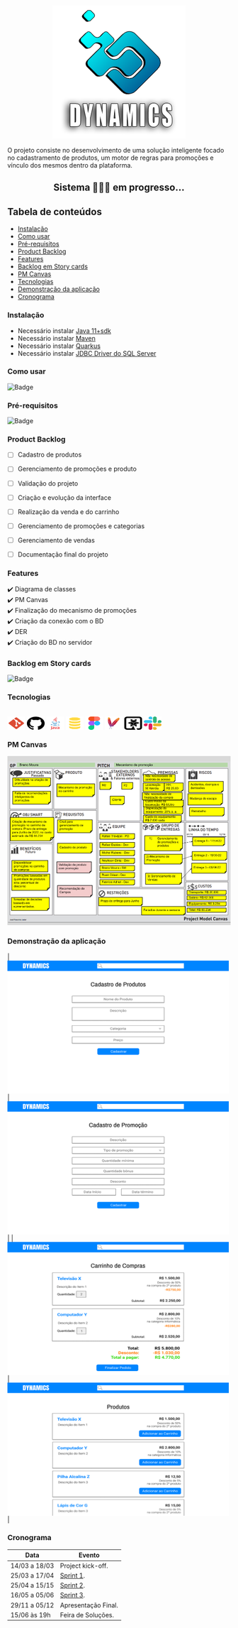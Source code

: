 <p align="center"> <img src="./Docs/LOGO/Dynamics_LOGO_README.png" alt="Dynamics" class="center"/> </p>

O projeto consiste no desenvolvimento de uma solução inteligente focado no cadastramento de produtos, um motor de regras para promoções e vínculo dos mesmos dentro da plataforma.


<h2 align="center">Sistema 👨🏻‍💻 em progresso...</h2>


<h2>Tabela de conteúdos</h2>  


- [Instalação](#instalação)  
- [Como usar](#como-usar) 
- [Pré-requisitos](#pré-requisitos) 
- [Product Backlog](#product-backlog)  
- [Features](#features)  
- [Backlog em Story cards](#backlog-em-story-cards) 
- [PM Canvas](#pm-canvas) 
- [Tecnologias](#tecnologias)  
- [Demonstração da aplicação](#demonstração-da-aplicação)  
- [Cronograma](#cronograma)


<h3>Instalação</h3>  


- Necessário instalar [Java 11+sdk](https://www.oracle.com/java/technologies/javase/jdk11-archive-downloads.html)
- Necessário instalar [Maven](https://maven.apache.org/download.cgi/)
- Necessário instalar [Quarkus](https://quarkus.io/)
- Necessário instalar [JDBC Driver do SQL Server](https://docs.microsoft.com/pt-br/sql/connect/jdbc/download-microsoft-jdbc-driver-for-sql-server)


<h3>Como usar</h3>  


![Badge](https://img.shields.io/badge/STATUS-EM%20DESENVOLVIMENTO-yellow)


<h3>Pré-requisitos</h3>   


![Badge](https://img.shields.io/badge/STATUS-EM%20DESENVOLVIMENTO-yellow)


<h3>Product Backlog</h3>  


- [ ] Cadastro de produtos  
- [ ] Gerenciamento de promoções e produto    
- [ ] Validação do projeto  
- [ ] Criação e evolução da interface  
- [ ] Realização da venda e do carrinho  
- [ ] Gerenciamento de promoções e categorias  
- [ ] Gerenciamento de vendas  
- [ ] Documentação final do projeto  


<h3>Features</h3>  


✔️ Diagrama de classes  
✔️ PM Canvas  
✔️ Finalização do mecanismo de promoções  
✔️ Criação da conexão com o BD  
✔️ DER  
✔️ Criação do BD no servidor


<h3>Backlog em Story cards</h3>  


![Badge](https://img.shields.io/badge/STATUS-EM%20DESENVOLVIMENTO-yellow)


<h3>Tecnologias</h3>


<div style="display: inline_block"><br>
  <img align="center" alt="TD-Git" height="30" width="40" src="https://github.com/TudoDigital/Dynamics/blob/develop_v0_main/Docs/Images/file_type_git_icon_130581.svg">
  <img align="center" alt="TD-Github" height="30" width="40" src="https://github.com/TudoDigital/Dynamics/blob/develop_v0_main/Docs/Images/github-logo_icon-icons.com_73546.svg">
  <img align="center" alt="TD-Java" height="30" width="40" src="https://github.com/TudoDigital/Dynamics/blob/develop_v0_main/Docs/Images/java_original_wordmark_logo_icon_146459.svg">
  <img align="center" alt="TD-SQLServer" height="30" width="40" src="https://github.com/TudoDigital/Dynamics/blob/develop_v0_main/Docs/Images/file_type_sql_icon_130152.svg">
  <img align="center" alt="TD-Figma" height="30" width="40" src="https://github.com/TudoDigital/Dynamics/blob/develop_v0_main/Docs/Images/figma_logo_icon_170157.svg">
  <img align="center" alt="TD-Maven" height="30" width="40" src="https://github.com/TudoDigital/Dynamics/blob/develop_v0_main/Docs/Images/file_type_maven_icon_130397.svg">
  <img align="center" alt="TD-Quarkus" height="30" width="40" src="https://github.com/TudoDigital/Dynamics/blob/develop_v0_main/Docs/Images/quarkus_logo_icon_144950.svg">
  <img align="center" alt="TD-Slack" height="30" width="40" src="https://github.com/TudoDigital/Dynamics/blob/develop_v0_main/Docs/Images/slack_logo_icon_170727.svg">
  
</div>
 
<h3>PM Canvas</h3> 


![image](https://github.com/TudoDigital/Dynamics/blob/develop/Docs/PM%20Canvas/PM%20Canvas%20-%20Dynamics.png)


<h3>Demonstração da aplicação</h3>  


| <img align="center" alt="TD-Slack" height="300" width="500" src="https://github.com/TudoDigital/Dynamics/blob/develop_v0_main/Docs/Wireframes/Cadastro%20de%20Produtos%20-%20Dynamics%20by%20Tudo%20Digital.png"> | <img align="center" alt="TD-Slack" height="300" width="500" src="https://github.com/TudoDigital/Dynamics/blob/develop_v0_main/Docs/Wireframes/Cadastro%20de%20Promo%C3%A7%C3%A3o%20-%20Dynamics%20by%20Tudo%20Digital.png"> |
| <img align="center" alt="TD-Slack" height="300" width="500" src="https://github.com/TudoDigital/Dynamics/blob/develop_v0_main/Docs/Wireframes/Carrinho%20de%20Compras%20-%20Dynamics%20by%20Tudo%20Digital.png"> | <img align="center" alt="TD-Slack" height="300" width="500" src="https://github.com/TudoDigital/Dynamics/blob/develop_v0_main/Docs/Wireframes/Produtos%20-%20Dynamics%20by%20Tudo%20Digital.png"> |


<h3>Cronograma</h3>  


| Data | Evento |
| -------| --------- |
| 14/03 a 18/03 | Project kick-off. |
| 25/03 a 17/04 | [Sprint 1](https://github.com/TudoDigital/Dynamics/tree/sprint-1). |
| 25/04 a 15/15 | [Sprint 2](). |
| 16/05 a 05/06 | [Sprint 3](). |
| 29/11 a 05/12 | Apresentação Final. |
| 15/06 às 19h | Feira de Soluções. |



  
  
 
